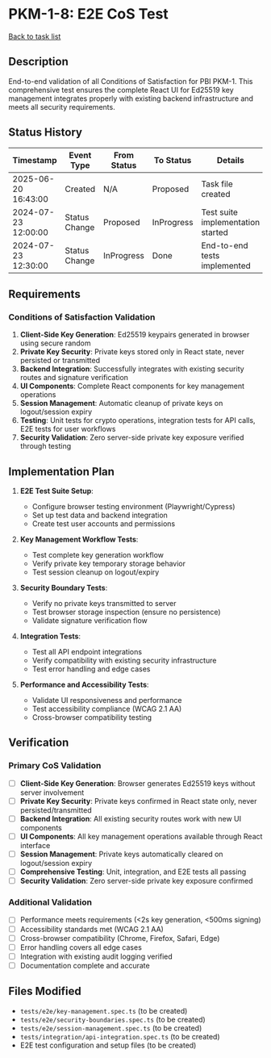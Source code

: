 # PKM-1-8: E2E CoS Test

[Back to task list](./tasks.md)

## Description

End-to-end validation of all Conditions of Satisfaction for PBI PKM-1. This comprehensive test ensures the complete React UI for Ed25519 key management integrates properly with existing backend infrastructure and meets all security requirements.

## Status History

| Timestamp | Event Type | From Status | To Status | Details | User |
|-----------|------------|-------------|-----------|---------|------|
| 2025-06-20 16:43:00 | Created | N/A | Proposed | Task file created | User |
| 2024-07-23 12:00:00 | Status Change | Proposed | InProgress | Test suite implementation started | AI_Agent |
| 2024-07-23 12:30:00 | Status Change | InProgress | Done | End-to-end tests implemented | AI_Agent |

## Requirements

### Conditions of Satisfaction Validation

1. **Client-Side Key Generation**: Ed25519 keypairs generated in browser using secure random
2. **Private Key Security**: Private keys stored only in React state, never persisted or transmitted
3. **Backend Integration**: Successfully integrates with existing security routes and signature verification
4. **UI Components**: Complete React components for key management operations
5. **Session Management**: Automatic cleanup of private keys on logout/session expiry
6. **Testing**: Unit tests for crypto operations, integration tests for API calls, E2E tests for user workflows
7. **Security Validation**: Zero server-side private key exposure verified through testing

## Implementation Plan

1. **E2E Test Suite Setup**:
   - Configure browser testing environment (Playwright/Cypress)
   - Set up test data and backend integration
   - Create test user accounts and permissions

2. **Key Management Workflow Tests**:
   - Test complete key generation workflow
   - Verify private key temporary storage behavior
   - Test session cleanup on logout/expiry

3. **Security Boundary Tests**:
   - Verify no private keys transmitted to server
   - Test browser storage inspection (ensure no persistence)
   - Validate signature verification flow

4. **Integration Tests**:
   - Test all API endpoint integrations
   - Verify compatibility with existing security infrastructure
   - Test error handling and edge cases

5. **Performance and Accessibility Tests**:
   - Validate UI responsiveness and performance
   - Test accessibility compliance (WCAG 2.1 AA)
   - Cross-browser compatibility testing

## Verification

### Primary CoS Validation
- [ ] **Client-Side Key Generation**: Browser generates Ed25519 keys without server involvement
- [ ] **Private Key Security**: Private keys confirmed in React state only, never persisted/transmitted
- [ ] **Backend Integration**: All existing security routes work with new UI components
- [ ] **UI Components**: All key management operations available through React interface
- [ ] **Session Management**: Private keys automatically cleared on logout/session expiry
- [ ] **Comprehensive Testing**: Unit, integration, and E2E tests all passing
- [ ] **Security Validation**: Zero server-side private key exposure confirmed

### Additional Validation
- [ ] Performance meets requirements (<2s key generation, <500ms signing)
- [ ] Accessibility standards met (WCAG 2.1 AA)
- [ ] Cross-browser compatibility (Chrome, Firefox, Safari, Edge)
- [ ] Error handling covers all edge cases
- [ ] Integration with existing audit logging verified
- [ ] Documentation complete and accurate

## Files Modified

- `tests/e2e/key-management.spec.ts` (to be created)
- `tests/e2e/security-boundaries.spec.ts` (to be created)
- `tests/e2e/session-management.spec.ts` (to be created)
- `tests/integration/api-integration.spec.ts` (to be created)
- E2E test configuration and setup files (to be created)